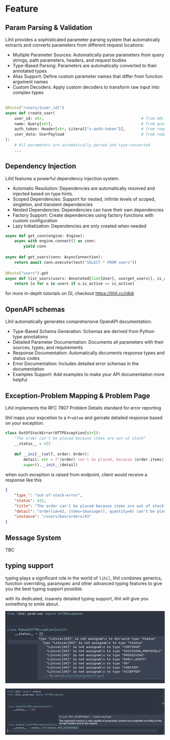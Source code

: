 # Feature

## Param Parsing & Validation

Lihil provides a sophisticated parameter parsing system that automatically extracts and converts parameters from different request locations:

- Multiple Parameter Sources: Automatically parse parameters from query strings, path parameters, headers, and request bodies
- Type-Based Parsing: Parameters are automatically converted to their annotated types
- Alias Support: Define custom parameter names that differ from function argument names
- Custom Decoders: Apply custom decoders to transform raw input into complex types

```python

@Route("/users/{user_id}")
async def create_user(
    user_id: str,                                           # from URL path
    name: Query[str],                                       # from query string
    auth_token: Header[str, Literal["x-auth-token"]],       # from request headers
    user_data: UserPayload                                  # from request body
):
    # All parameters are automatically parsed and type-converted
    ...
```

## Dependency Injection

Lihil features a powerful dependency injection system:

- Automatic Resolution: Dependencies are automatically resolved and injected based on type hints.
- Scoped Dependencies: Support for nested, infinite levels of scoped, singleton, and transient dependencies
- Nested Dependencies: Dependencies can have their own dependencies
- Factory Support: Create dependencies using factory functions with custom configuration
- Lazy Initialization: Dependencies are only created when needed

```python
async def get_conn(engine: Engine):
    async with engine.connect() as conn:
        yield conn

async def get_users(conn: AsyncConnection):
    return await conn.execute(text("SELECT * FROM users"))

@Route("users").get
async def list_users(users: Annotated[list[User], use(get_users)], is_active: bool=True):
    return [u for u in users if u.is_active == is_active]
```

for more in-depth tutorials on DI, checkout https://lihil.cc/ididi

## OpenAPI schemas

Lihil automatically generates comprehensive OpenAPI documentation:

- Type-Based Schema Generation: Schemas are derived from Python type annotations
- Detailed Parameter Documentation: Documents all parameters with their sources, types, and requirements
- Response Documentation: Automatically documents response types and status codes
- Error Documentation: Includes detailed error schemas in the documentation
- Examples Support: Add examples to make your API documentation more helpful

## Exception-Problem Mapping & Problem Page

Lihil implements the RFC 7807 Problem Details standard for error reporting

lihil maps your expcetion to a `Problem` and genrate detailed response based on your exception.

```python
class OutOfStockError(HTTPException[str]):
    "The order can't be placed because items are out of stock"
    __status__ = 422

    def __init__(self, order: Order):
        detail: str = f"{order} can't be placed, because {order.items} is short in quantity"
        super().__init__(detail)
```

when such exception is raised from endpoint, client would receive a response like this

```json
{
    "type_": "out-of-stock-error", 
    "status": 422,
    "title": "The order can't be placed because items are out of stock",
    "detail": "order(id=43, items=[massager], quantity=0) can't be placed, because [massager] is short in quantity",
    "instance": "/users/ben/orders/43"
}
```

## Message System

TBC

## typing support

typing plays a significant role in the world of `lihil`, lihil combines generics, function overriding, paramspec and other advanced typing features to give you the best typing support possible.

with its dedicated, insanely detailed typing support, lihil will give you something to smile about.

![typing](./images/good_typing_status.png)

![typing2](./images/good_typing2.png)
